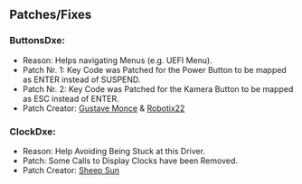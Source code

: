 ## Patches/Fixes

### ButtonsDxe:

- Reason: Helps navigating Menus (e.g. UEFI Menu).
- Patch Nr. 1: Key Code was Patched for the Power Button to be mapped as ENTER instead of SUSPEND.
- Patch Nr. 2: Key Code was Patched for the Kamera Button to be mapped as ESC instead of ENTER.
- Patch Creator: [Gustave Monce](https://github.com/gus33000) & [Robotix22](https://github.com/Robotix22)

### ClockDxe:

- Reason: Help Avoiding Being Stuck at this Driver.
- Patch: Some Calls to Display Clocks have been Removed.
- Patch Creator: [Sheep Sun](https://github.com/fxsheep)

